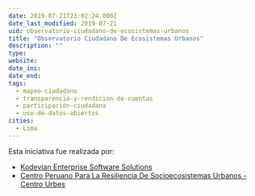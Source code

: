 ```yaml
---
date: 2019-07-21T23:02:24.000Z
date_last_modified: 2019-07-21
uid: observatorio-ciudadano-de-ecosistemas-urbanos
title: "Observatorio Ciudadano De Ecosistemas Urbanos"
description: ""
type: 
website: 
date_ini: 
date_end: 
tags:
  - mapeo-ciudadano
  - transparencia-y-rendicion-de-cuentas
  - participación-ciudadana
  - uso-de-datos-abiertos
cities: 
  - Lima
---
```


Esta iniciativa fue realizada por:

- [Kodevian Enterprise Software Solutions](/i/kodevian-enterprise-software-solutions.html)
- [Centro Peruano Para La Resiliencia De Socioecosistemas Urbanos - Centro Urbes](/i/centro-peruano-para-la-resiliencia-de-socioecosistemas-urbanos-centro-urbes.html)
